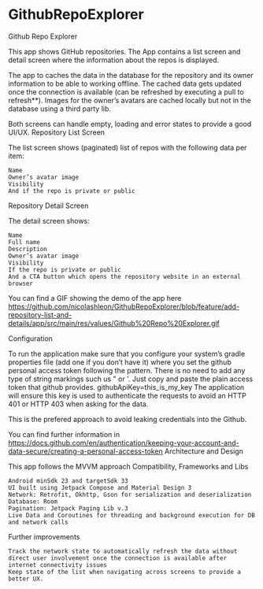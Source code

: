 # GithubRepoExplorer

Github Repo Explorer

This app shows GitHub repositories. The App contains a list screen and detail screen where the information about the repos is displayed.

The app to caches the data in the database for the repository and its owner information to be able to working offline.
The cached data gets updated once the connection is available (can be refreshed by executing a pull to refresh**).
Images for the owner’s avatars are cached locally but not in the database using a third party lib.

Both screens can handle empty, loading and error states to provide a good UI/UX.
Repository List Screen

The list screen shows (paginated) list of repos with the following data per item:

    Name
    Owner’s avatar image
    Visibility
    And if the repo is private or public

Repository Detail Screen

The detail screen shows:

    Name
    Full name
    Description
    Owner’s avatar image
    Visibility
    If the repo is private or public
    And a CTA button which opens the repository website in an external browser

You can find a GIF showing the demo of the app here https://github.com/nicolashleon/GithubRepoExplorer/blob/feature/add-repository-list-and-details/app/src/main/res/values/Github%20Repo%20Explorer.gif

Configuration

To run the application make sure that you configure your system’s gradle properties file (add one if you don’t have it)
where you set the github personal access token following the pattern. There is no need to add any type of string markings such us " or '. Just copy and paste the plain access token that github provides.
githubApiKey=this_is_my_key
The application will ensure this key is used to authenticate the requests to avoid an HTTP 401 or HTTP 403 when asking for the data.

This is the prefered approach to avoid leaking credentials into the Github.

You can find further information in https://docs.github.com/en/authentication/keeping-your-account-and-data-secure/creating-a-personal-access-token
Architecture and Design

This app follows the MVVM approach
Compatibility, Frameworks and Libs

    Android minSdk 23 and targetSdk 33
    UI built using Jetpack Compose and Material Design 3
    Network: Retrofit, Okhttp, Gson for serialization and deserialization
    Database: Room
    Pagination: Jetpack Paging Lib v.3
    Live Data and Coroutines for threading and background execution for DB and network calls

Further improvements

    Track the network state to automatically refresh the data without direct user involvement once the connection is available after internet connectivity issues
    Keep state of the list when navigating across screens to provide a better UX.
